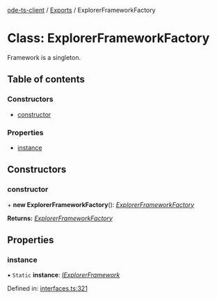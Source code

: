 [ode-ts-client](../README.md) / [Exports](../modules.md) / ExplorerFrameworkFactory

# Class: ExplorerFrameworkFactory

Framework is a singleton.

## Table of contents

### Constructors

- [constructor](explorerframeworkfactory.md#constructor)

### Properties

- [instance](explorerframeworkfactory.md#instance)

## Constructors

### constructor

\+ **new ExplorerFrameworkFactory**(): [*ExplorerFrameworkFactory*](explorerframeworkfactory.md)

**Returns:** [*ExplorerFrameworkFactory*](explorerframeworkfactory.md)

## Properties

### instance

▪ `Static` **instance**: [*IExplorerFramework*](../interfaces/iexplorerframework.md)

Defined in: [interfaces.ts:321](https://github.com/opendigitaleducation/infrontexplore/blob/2f94543/src/ts/interfaces.ts#L321)
